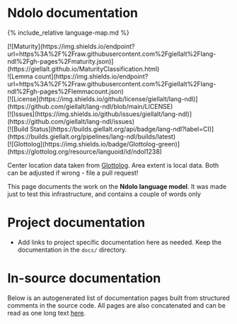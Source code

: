 # Ndolo documentation

<div class="twocolumn map" markdown="1">

{% include_relative language-map.md %}

<div class="badges" markdown="1">
[![Maturity](https://img.shields.io/endpoint?url=https%3A%2F%2Fraw.githubusercontent.com%2Fgiellalt%2Flang-ndl%2Fgh-pages%2Fmaturity.json)](https://giellalt.github.io/MaturityClassification.html) <br/>
![Lemma count](https://img.shields.io/endpoint?url=https%3A%2F%2Fraw.githubusercontent.com%2Fgiellalt%2Flang-ndl%2Fgh-pages%2Flemmacount.json) <br/>
[![License](https://img.shields.io/github/license/giellalt/lang-ndl)](https://github.com/giellalt/lang-ndl/blob/main/LICENSE) <br/>
[![Issues](https://img.shields.io/github/issues/giellalt/lang-ndl)](https://github.com/giellalt/lang-ndl/issues) <br/>
[![Build Status](https://builds.giellalt.org/api/badge/lang-ndl?label=CI)](https://builds.giellalt.org/pipelines/lang-ndl/builds/latest) <br/>
[![Glottolog](https://img.shields.io/badge/Glottolog-green)](https://glottolog.org/resource/languoid/id/ndol1238)
</div>

Center location data taken from [Glottolog](https://glottolog.org/). Area extent is local data. Both can be adjusted if wrong - file a pull request!

</div>

This page documents the work on the **Ndolo language model**. 
It was made just to test this infrastructure, and contains a couple of words only

# Project documentation

* Add links to project specific documentation here as needed. Keep the documentation in the `docs/` directory.

# In-source documentation

Below is an autogenerated list of documentation pages built from structured comments in the source code. All pages are also concatenated and can be read as one long text [here](ndl.md).
